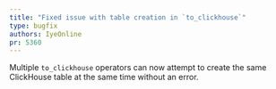```yaml
---
title: "Fixed issue with table creation in `to_clickhouse`"
type: bugfix
authors: IyeOnline
pr: 5360
---
```


Multiple `to_clickhouse` operators can now attempt to create the same ClickHouse
table at the same time without an error.
